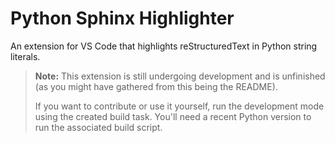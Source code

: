 # Python Sphinx Highlighter

An extension for VS Code that highlights reStructuredText in Python string literals.

> **Note:** This extension is still undergoing development and is unfinished (as you might have gathered from this being the README).
>
> If you want to contribute or use it yourself, run the development mode using the created build task. You'll need a recent Python version to run the associated build script.
